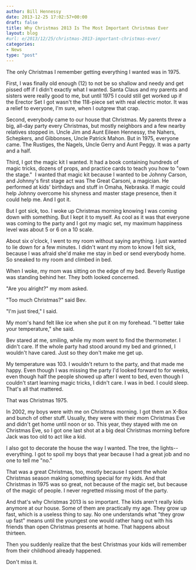 ```yaml
---
author: Bill Hennessy
date: 2013-12-25 17:02:57+00:00
draft: false
title: Why Christmas 2013 Is The Most Important Christmas Ever
layout: blog
#url: e/2013/12/25/christmas-2013-important-christmas-ever/
categories:
- News
type: "post"
---
```


The only Christmas I remember getting everything I wanted was in 1975.

First, I was finally old enough (12) to not be so shallow and needy and get pissed off if I didn't exactly what I wanted. Santa Claus and my parents and sisters were really good to me, but until 1975 I could still get worked up if the Erector Set I got wasn't the 118-piece set with real electric motor. It was a relief to everyone, I'm sure, when I outgrew that crap.

Second, everybody came to our house that Christmas. My parents threw a big, all-day party every Christmas, but mostly neighbors and a few nearby relatives stopped in. Uncle Jim and Aunt Eileen Hennessy, the Nahers, Schepkers, and Gibbonses, Uncle Patrick Mahon. But in 1975, everyone came. The Rustiges, the Nagels, Uncle Gerry and Aunt Peggy. It was a party and a half.

Third, I got the magic kit I wanted. It had a book containing hundreds of magic tricks, dozens of props, and practice cards to teach you how to "own the stage."  I wanted that magic kit because I wanted to be Johnny Carson, and Johnny's first stage act was The Great Carsoni, a magician. He performed at kids' birthdays and stuff in Omaha, Nebraska. If magic could help Johnny overcome his shyness and master stage presence, then it could help me. And I got it.

But I got sick, too. I woke up Christmas morning knowing I was coming down with something. But I kept it to myself. As cool as it was that everyone was coming to the party and I got my magic set, my maximum happiness level was about 5 or 6 on a 10 scale.

About six o'clock, I went to my room without saying anything. I just wanted to lie down for a few minutes. I didn't want my mom to know I felt sick, because I was afraid she'd make me stay in bed or send everybody home. So sneaked to my room and climbed in bed.

When I woke, my mom was sitting on the edge of my bed. Beverly Rustige was standing behind her. They both looked concerned.

"Are you alright?" my mom asked.

"Too much Christmas?" said Bev.

"I'm just tired," I said.

My mom's hand felt like ice when she put it on my forehead. "I better take your temperature," she said.

Bev stared at me, smiling, while my mom went to find the thermometer. I didn't care. If the whole party had stood around my bed and grinned, I wouldn't have cared. Just so they don't make me get up.

My temperature was 103. I wouldn't return to the party, and that made me happy. Even though I was missing the party I'd looked forward to for weeks, even though half the people showed up after I went to bed, even though I couldn't start learning magic tricks, I didn't care. I was in bed. I could sleep. That's all that mattered.

That was Christmas 1975.

In 2002, my boys were with me on Christmas morning. I got them an X-Box and bunch of other stuff. Usually, they were with their mom Christmas Eve and didn't get home until noon or so. This year, they stayed with me on Christmas Eve, so I got one last shot at a big deal Christmas morning before Jack was too old to act like a kid.

I also got to decorate the house the way I wanted. The tree, the lights--everything. I got to spoil my boys that year because I had a great job and no one to tell me "no."

That was a great Christmas, too, mostly because I spent the whole Christmas season making something special for my kids. And that Christmas in 1975 was so great, not because of the magic set, but because of the magic of people. I never regretted missing most of the party.

And that's why Christmas 2013 is so important. The kids aren't really kids anymore at our house. Some of them are practically my age. They grow up fast, which is a useless thing to say. No one understands what "they grow up fast" means until the youngest one would rather hang out with his friends than open Christmas presents at home. That happens about thirteen.

Then you suddenly realize that the best Christmas your kids will remember from their childhood already happened.

Don't miss it.




